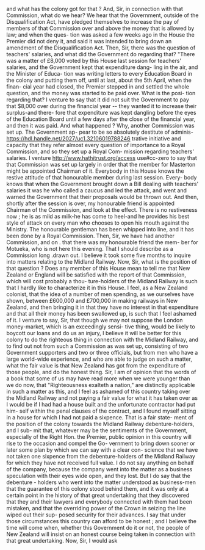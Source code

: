 and what has the colony got for that ? And, Sir, in connection with that Commission, what do we hear? We hear that the Government, outside of the Disqualification Act, have pledged themselves to increase the pay of members of that Commission over and above the money that is allowed by law; and when the ques- tion was asked a few weeks ago in the House the Premier did not deny it, and said it was intended to bring down an amendment of the Disqualification Act. Then, Sir, there was the question of teachers' salaries, and what did the Government do regarding that? "There was a matter of £8,000 voted by this House last session for teachers' salaries, and the Government kept that expenditure dang- ling in the air, and the Minister of Educa- tion was writing letters to every Education Board in the colony and putting them off, until at last, about the 5th April, when the finan- cial year had closed, the Premier stepped in and settled the whole question, and the money was started to be paid over. What is the posi- tion regarding that? I venture to say that it did not suit the Government to pay that $8,000 over during the financial year -- they wanted it to increase their surplus-and there- fore that expenditure was kept dangling before the eyes of the Education Board until a few days after the close of the financial year, and then it was paid. And what happened ? Why, another Commission was set up. The Government ap- pear to be so absolutely destitute of adminis- https://hdl.handle.net/2027/uc1.32106019788246 trative initiative and capacity that they refer almost every question of importance to a Royal Commission, and so they set up a Royal Com- mission regarding teachers' salaries. I venture http://www.hathitrust.org/access use#cc-zero to say that that Commission was set up largely in order that the member for Masterton might be appointed Chairman of it. Everybody in this House knows the restive attitude of that honourable member during last session. Every- body knows that when the Government brought down a Bill dealing with teachers' salaries it was he who called a caucus and led the attack, and went and warned the Government that their proposals would be thrown out. And then, shortly after the session is over, my honourable friend is appointed Chairman of the Commission, and look at the effect. There is no restiveness now ; he is as mild as milk-he has come to heel-and he provides his best style of attack on every man who chooses to open his mouth against the Ministry. The honourable gentleman has been whipped into line, and it has been done by a Royal Commission. Then, Sir, we have had another Commission, and on . that there was my honourable friend the mem- ber for Motueka, who is not here this evening. That I should describe as a Commission long .drawn out. I believe it took some five months to inquire into matters relating to the Midland Railway. Now, Sir, what is the position of that question ? Does any member of this House mean to tell me that New Zealand or England will be satisfied with the report of that Commission, which will cost probably a thou- ture-holders of the Midland Railway is such that I hardly like to characterize it in this House. I feel, as a New Zealand colonist, that the idea of a number of men spending, as we ourselves have shown, between £600,000 and £700,000 in making railways in New Zealand, and then bringing it in that they have no interest in that expenditure and that all their money has been swallowed up, is such that I feel ashamed of it. I venture to say, Sir, that though we may not suppose the London money-market, which is an exceedingly sensi- tive thing, would be likely to boycott our loans and do us an injury, I believe it will be better for this colony to do the righteous thing in connection with the Midland Railway, and to find out not from such a Commission as was set up, consisting of two Government supporters and two or three officials, but from men who have a large world-wide experience, and who are able to judge on such a matter, what the fair value is that New Zealand has got from the expenditure of those people, and do the honest thing. Sir, I am of opinion that the words of a book that some of us may have read more when we were younger than we do now, that "Righteousness exalteth a nation," are distinctly applicable in such a matter as this, and I feel as ashamed of this country taking over the Midland Railway and not paying a fair value for what it has taken over as I would be if I had had a house built and the unfortunate contractor had put him- self within the penal clauses of the contract, and I found myself sitting in a house for which I had not paid a sixpence. That is a fair state- ment of the position of the colony towards the Midland Railway debenture-holders, and I sub- mit that, whatever may be the sentiments of the Government, especially of the Right Hon. the Premier, public opinion in this country will rise to the occasion and compel the Go- vernment to bring down sooner or later some plan by which we can say with a clear con- science that we have not taken one sixpence from the debenture-holders of the Midland Railway for which they have not received full value. I do not say anything on behalf of the company, because the company went into the matter as a business speculation with their eyes wide open, and they lost. But I do say that the debenture - holders who went into the matter understood as business-men that the guarantee of this colony stood behind them, and it was only at a certain point in the history of that great undertaking that they discovered that they and their lawyers and everybody connected with them had been mistaken, and that the overriding power of the Crown in seizing the line wiped out their sup- posed security for their advances. I say that under those circumstances this country can afford to be honest ; and I believe the time will come when, whether this Government do it or not, the people of New Zealand will insist on an honest course being taken in connection with that great undertaking. Now, Sir, I would ask 